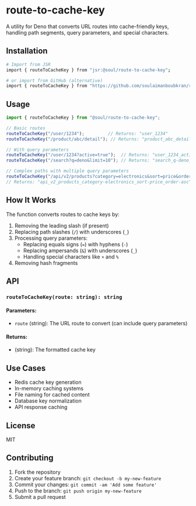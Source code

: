# route-to-cache-key

A utility for Deno that converts URL routes into cache-friendly keys, handling path segments, query parameters, and special characters.

## Installation

```bash
# Import from JSR
import { routeToCacheKey } from "jsr:@soul/route-to-cache-key";

# or import from GitHub (alternative)
import { routeToCacheKey } from "https://github.com/soulaimanboubkran/route-to-cache-key/blob/main/mod.ts";
```

## Usage

```typescript
import { routeToCacheKey } from "@soul/route-to-cache-key";

// Basic routes
routeToCacheKey("/user/1234");         // Returns: "user_1234"
routeToCacheKey("/product/abc/detail"); // Returns: "product_abc_detail"

// With query parameters
routeToCacheKey("/user/1234?active=true");  // Returns: "user_1234_active-true"
routeToCacheKey("/search?q=deno&limit=10"); // Returns: "search_q-deno_limit-10"

// Complex paths with multiple query parameters
routeToCacheKey("/api/v2/products?category=electronics&sort=price&order=asc"); 
// Returns: "api_v2_products_category-electronics_sort-price_order-asc"
```

## How It Works

The function converts routes to cache keys by:
1. Removing the leading slash (if present)
2. Replacing path slashes (`/`) with underscores (`_`)
3. Processing query parameters:
   - Replacing equals signs (`=`) with hyphens (`-`)
   - Replacing ampersands (`&`) with underscores (`_`)
   - Handling special characters like `+` and `%`
4. Removing hash fragments

## API

### `routeToCacheKey(route: string): string`

#### Parameters:
- `route` (string): The URL route to convert (can include query parameters)

#### Returns:
- (string): The formatted cache key

## Use Cases

- Redis cache key generation
- In-memory caching systems
- File naming for cached content
- Database key normalization
- API response caching

## License

MIT

## Contributing

1. Fork the repository
2. Create your feature branch: `git checkout -b my-new-feature`
3. Commit your changes: `git commit -am 'Add some feature'`
4. Push to the branch: `git push origin my-new-feature`
5. Submit a pull request